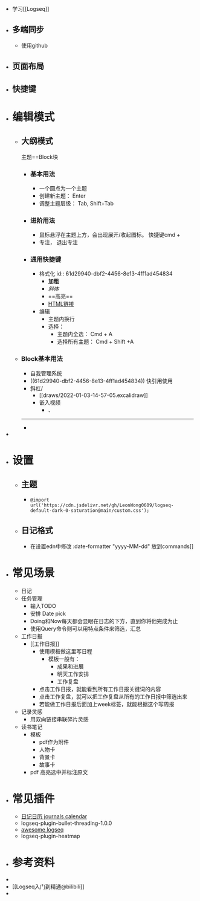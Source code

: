 - 学习[[Logseq]]
- ## 多端同步
	- 使用github
- ## 页面布局
- ## 快捷键
- # 编辑模式
	- ## 大纲模式
	  主题==Block块
		- ### 基本用法
			- 一个圆点为一个主题
			- 创建新主题： Enter
			- 调整主题层级： Tab, Shift+Tab
		- ### 进阶用法
			- 鼠标悬浮在主题上方，会出现展开/收起图标。 快捷键cmd +
			- 专注， 退出专注
		- ### 通用快捷键
			- 格式化
			  id:: 61d29940-dbf2-4456-8e13-4ff1ad454834
				- **加粗**
				- _斜体_
				- ==高亮==
				- [HTML链接](http://baidu.com)
			- 编辑
				- 主题内换行
				- 选择：
					- 主题内全选： Cmd + A
					- 选择所有主题： Cmd + Shift +A
	- ### Block基本用法
		- 自我管理系统
		- ((61d29940-dbf2-4456-8e13-4ff1ad454834)) 快引用使用
		- 斜杠/
			- [[draws/2022-01-03-14-57-05.excalidraw]]
			- 嵌入视频
				- 、
		- ---
		-
-
- # 设置
	- ## 主题
		- ```
		  @import url('https://cdn.jsdelivr.net/gh/LeonWong0609/logseq-default-dark-0-saturation@main/custom.css');
		  ```
	- ## 日记格式
		- 在设置edn中修改
		  :date-formatter "yyyy-MM-dd"
		  放到commands[]
- # 常见场景
	- 日记
	- 任务管理
		- 输入TODO
		- 安排 Date pick
		- Doing和Now每天都会显眼在日志的下方，直到你将他完成为止
		- 使用Query命令则可以用特点条件来筛选，汇总
	- 工作日报
		- [[工作日报]]
			- 使用模板做这里写日程
				- 模板一般有：
					- 成果和进展
					- 明天工作安排
					- 工作复盘
			- 点击工作日报，就能看到所有工作日报关键词的内容
			- 点击工作复盘，就可以把工作复盘从所有的工作日报中筛选出来
			- 若能做工作日报后面加上week标签，就能根据这个写周报
	- 记录灵感
		- 用双向链接串联碎片灵感
	- 读书笔记
		- 模板
			- pdf作为附件
			- 人物卡
			- 背景卡
			- 故事卡
		- pdf 高亮选中并标注原文
- # 常见插件
	- [日记日历 journals calendar](https://github.com/xyhp915/logseq-journals-calendar/releases/tag/0.10.0)
	- logseq-plugin-bullet-threading-1.0.0
	- [awesome logseq](https://hub.fastgit.org/logseq/awesome-logseq)
	- logseq-plugin-heatmap
- # 参考资料
-
- [[Logseq入门到精通@bilibili]]
-